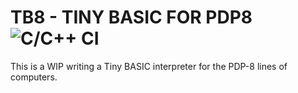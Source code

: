 # TB8 - TINY BASIC FOR PDP8 ![C/C++ CI](https://github.com/SmallRoomLabs/TB8/workflows/C/C++%20CI/badge.svg)

This is a WIP writing a Tiny BASIC interpreter for the PDP-8 lines of computers. 

